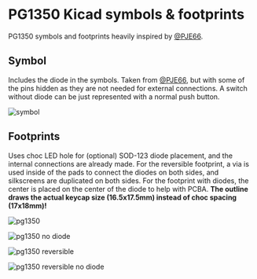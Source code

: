 # PG1350 Kicad symbols & footprints

PG1350 symbols and footprints heavily inspired by [@PJE66](https://github.com/PJE66). 

## Symbol

Includes the diode in the symbols. Taken from [@PJE66](https://github.com/PJE66), but with some of the pins hidden as they are not needed for external connections. A switch without diode can be just represented with a normal push button.

![symbol](https://i.imgur.com/xBtscyL.png)

## Footprints

Uses choc LED hole for (optional) SOD-123 diode placement, and the internal connections are already made. For the reversible footprint, a via is used inside of the pads to connect the diodes on both sides, and silkscreens are duplicated on both sides. For the footprint with diodes, the center is placed on the center of the diode to help with PCBA. **The outline draws the actual keycap size (16.5x17.5mm) instead of choc spacing (17x18mm)!**

![pg1350](https://i.imgur.com/LoxXtPg.png)

![pg1350 no diode](https://i.imgur.com/XlnosgR.png)

![pg1350 reversible](https://i.imgur.com/kvwp4sg.png)

![pg1350 reversible no diode](https://i.imgur.com/dxx7FFw.png)
